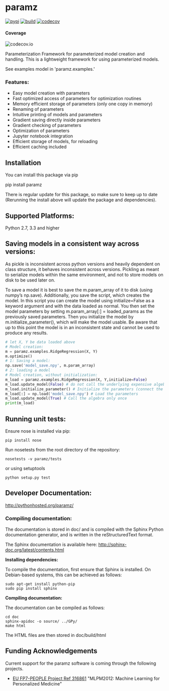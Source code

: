 # paramz

[![pypi](https://badge.fury.io/py/paramz.svg)](https://pypi.python.org/pypi/paramz)
[![build](https://travis-ci.org/sods/paramz.svg?branch=master)](https://travis-ci.org/sods/paramz)
[![codecov](https://codecov.io/github/sods/paramz/coverage.svg?branch=master)](https://codecov.io/github/sods/paramz?branch=master)

#### Coverage
![codecov.io](https://codecov.io/github/sods/paramz/branch.svg?branch=master)

Parameterization Framework for parameterized model creation and handling.
This is a lightweight framework for using parameterized models.

See examples model in 'paramz.examples.<tab>'

### Features:

 - Easy model creation with parameters
 - Fast optimized access of parameters for optimization routines
 - Memory efficient storage of parameters (only one copy in memory)
 - Renaming of parameters
 - Intuitive printing of models and parameters
 - Gradient saving directly inside parameters
 - Gradient checking of parameters
 - Optimization of parameters
 - Jupyter notebook integration
 - Efficient storage of models, for reloading
 - Efficient caching included

## Installation
You can install this package via pip

  pip install paramz

There is regular update for this package, so make sure to keep up to date
(Rerunning the install above will update the package and dependencies).

## Supported Platforms:

Python 2.7, 3.3 and higher

## Saving models in a consistent way across versions:

As pickle is inconsistent across python versions and heavily dependent on class structure, it behaves inconsistent across versions. 
Pickling as meant to serialize models within the same environment, and not to store models on disk to be used later on.

To save a model it is best to save the m.param_array of it to disk (using numpy’s np.save).
Additionally, you save the script, which creates the model. 
In this script you can create the model using initialize=False as a keyword argument and with the data loaded as normal. 
You then set the model parameters by setting m.param_array[:] = loaded_params as the previously saved parameters. 
Then you initialize the model by m.initialize_parameter(), which will make the model usable. 
Be aware that up to this point the model is in an inconsistent state and cannot be used to produce any results.

```python
# let X, Y be data loaded above
# Model creation:
m = paramz.examples.RidgeRegression(X, Y)
m.optimize()
# 1: Saving a model:
np.save('model_save.npy', m.param_array)
# 2: loading a model
# Model creation, without initialization:
m_load = paramz.examples.RidgeRegression(X, Y,initialize=False)
m_load.update_model(False) # do not call the underlying expensive algebra on load
m_load.initialize_parameter() # Initialize the parameters (connect the parameters up)
m_load[:] = np.load('model_save.npy') # Load the parameters
m_load.update_model(True) # Call the algebra only once
print(m_load)
```

## Running unit tests:

Ensure nose is installed via pip:

    pip install nose

Run nosetests from the root directory of the repository:

    nosetests -v paramz/tests

or using setuptools

    python setup.py test

## Developer Documentation:

http://pythonhosted.org/paramz/

### Compiling documentation:

The documentation is stored in doc/ and is compiled with the Sphinx Python documentation generator, and is written in the reStructuredText format.

The Sphinx documentation is available here: http://sphinx-doc.org/latest/contents.html

**Installing dependencies:**

To compile the documentation, first ensure that Sphinx is installed. On Debian-based systems, this can be achieved as follows:

    sudo apt-get install python-pip
    sudo pip install sphinx

**Compiling documentation:**

The documentation can be compiled as follows:

    cd doc
    sphinx-apidoc -o source/ ../GPy/
    make html

The HTML files are then stored in doc/build/html

## Funding Acknowledgements

Current support for the paramz software is coming through the following projects.

* [EU FP7-PEOPLE Project Ref 316861](http://staffwww.dcs.shef.ac.uk/people/N.Lawrence/projects/mlpm/) "MLPM2012: Machine Learning for Personalized Medicine"


